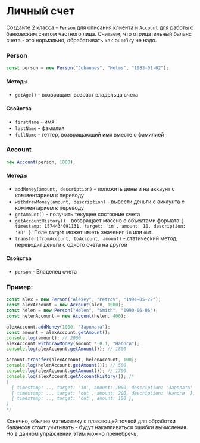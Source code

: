 # Личный cчет

Создайте 2 класса - `Person` для описания клиента и `Account` для работы с банковским счетом частного лица.
Считаем, что отрицательный баланс счета - это нормально, обрабатывать как ошибку не надо.

### Person

```javascript
const person = new Person("Johannes", "Helms", "1983-01-02");
```

#### Методы

- `getAge()` - возвращает возраст владельца счета

#### Свойства

- `firstName` - имя
- `lastName` - фамилия
- `fullName` - геттер, возвращающий имя вместе с фамилией

### Account

```javascript
new Account(person, 1000);
```

#### Методы

- `addMoney(amount, description)` - положить деньги на аккаунт с комментарием к переводу
- `withdrawMoney(amount, description)` - вывести деньги с аккаунта с комментарием к переводу
- `getAmount()` - получить текущее состояние счета
- `getAccountHistory()` - возвращает массив с объектами формата `{ timestamp: 1574434091131, target: 'in', amount: 10, description: 'ЗП' }`. Поле `target` может иметь значения `in` или `out`.
- `transfer(fromAccount, toAccount, amount)` - статический метод, переводит деньги с одного счета на другой

#### Свойства

- `person` - Владелец счета

### Пример:

```javascript
const alex = new Person("Alexey", "Petrov", "1994-05-22");
const alexAccount = new Account(alex, 1000);
const helen = new Person("Helen", "Smith", "1990-06-06");
const helenAccount = new Account(helen, 400);

alexAccount.addMoney(1000, "Зарплата");
const amount = alexAccount.getAmount();
console.log(amount); // 2000
alexAccount.withdrawMoney(amount * 0.1, "Налоги");
console.log(alexAccount.getAmount()); // 1800

Account.transfer(alexAccount, helenAccount, 100);
console.log(helenAccount.getAmount()); // 500
console.log(alexAccount.getAmount()); // 1700
console.log(alexAccount.getAccountHistory()); /*
[
  { timestamp: .., target: 'in', amount: 1000, description: 'Зарплата' },
  { timestamp: .., target: 'out', amount: 200, description: 'Налоги' },
  { timestamp: .., target: 'out', amount: 100 },
]
*/
```

Конечно, обычно математику с плавающей точкой для обработки балансов стоит учитывать - будут накапливаться ошибки вычисления. 
Но в данном упражнении этим можно пренебречь.
